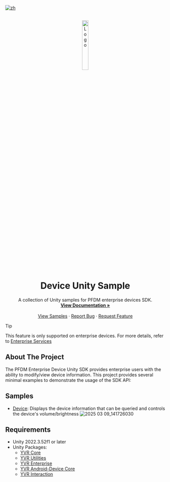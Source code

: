 [![zh](https://img.shields.io/badge/lang-zh-blue.svg)](./README.zh.md)

<!-- PROJECT LOGO -->
<br />
<div align="center">
    <a href="https://github.com/PlayForDreamDevelopers/DeviceSample-Unity">
        <img src="https://www.pfdm.cn/en/static/img/logo.2b1b07e.png" alt="Logo" width="20%">
    </a>
    <h1 align="center">Device Unity Sample </h1>
    <p align="center">
        A collection of Unity samples for PFDM enterprise devices SDK.
        <br />
        <a href="https://github.com/PlayForDreamDevelopers/DeviceSample-Unity/blob/main/README.md"><strong>View Documentation »</strong></a>
        <br />
        <br />
        <a href="https://github.com/PlayForDreamDevelopers/DeviceSample-Unity#Samples">View Samples</a>
        &middot;
        <a href="https://github.com/PlayForDreamDevelopers/DeviceSample-Unity/issues/new?labels=bug">Report Bug</a>
        &middot;
        <a href="https://github.com/PlayForDreamDevelopers/DeviceSample-Unity/issues/new?labels=enhancement">Request Feature</a>
    </p>
</div>

> [!tip]
>
> This feature is only supported on enterprise devices. For more details, refer to [Enterprise Services](https://www.pfdm.cn/yvrdoc/biz/docs/0.Overview.html)

## About The Project

The PFDM Enterprise Device Unity SDK provides enterprise users with the ability to modify/view device information. This project provides several minimal examples to demonstrate the usage of the SDK API:

## Samples

-   [Device](https://github.com/PlayForDreamDevelopers/DeviceSample-Unity/tree/main/Assets/Device): Displays the device information that can be queried and controls the device's volume/brightness
    ![2025 03 09_141726030](https://github.com/user-attachments/assets/c1f3adf3-e354-43e3-907d-788d30ee435f)

## Requirements

-   Unity 2022.3.52f1 or later
-   Unity Packages:
    -   [YVR Core](https://github.com/PlayForDreamDevelopers/com.yvr.core-mirror)
    -   [YVR Utilities](https://github.com/PlayForDreamDevelopers/com.yvr.Utilities-mirror)
    -   [YVR Enterprise](https://github.com/PlayForDreamDevelopers/com.yvr.enterprise-mirror)
    -   [YVR Android-Device Core](https://github.com/PlayForDreamDevelopers/com.yvr.android-device.core-mirror)
    -   [YVR Interaction](https://github.com/PlayForDreamDevelopers/com.yvr.interaction-mirror)
